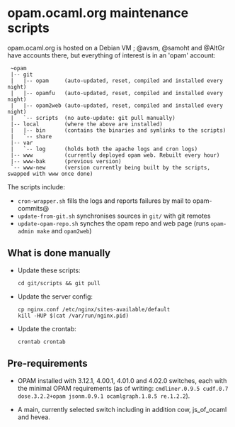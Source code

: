 # opam.ocaml.org maintenance scripts

opam.ocaml.org is hosted on a Debian VM ; @avsm, @samoht and @AltGr have accounts there, but everything of interest is in an 'opam' account:
```
 ~opam
 |-- git
 |   |-- opam     (auto-updated, reset, compiled and installed every night)
 |   |-- opamfu   (auto-updated, reset, compiled and installed every night)
 |   |-- opam2web (auto-updated, reset, compiled and installed every night)
 |   `-- scripts  (no auto-update: git pull manually)
 |-- local        (where the above are installed)
 |   |-- bin      (contains the binaries and symlinks to the scripts)
 |   `-- share
 |-- var
 |   `-- log      (holds both the apache logs and cron logs)
 |-- www          (currently deployed opam web. Rebuilt every hour)
 |-- www-bak      (previous version)
 `-- www-new      (version currently being built by the scripts, swapped with www once done)
```

The scripts include:

* `cron-wrapper.sh` fills the logs and reports failures by mail to opam-commits@
* `update-from-git.sh` synchronises sources in `git/` with git remotes
* `update-opam-repo.sh` synches the opam repo and web page (runs `opam-admin make` and `opam2web`)

## What is done manually

* Update these scripts:

    ```
    cd git/scripts && git pull
    ```
* Update the server config:

    ```
    cp nginx.conf /etc/nginx/sites-available/default
    kill -HUP $(cat /var/run/nginx.pid)
    ```
* Update the crontab:

    ```
    crontab crontab
    ```

## Pre-requirements

* OPAM installed with 3.12.1, 4.00.1, 4.01.0 and 4.02.0 switches, each with the
  minimal OPAM requirements (as of writing: `cmdliner.0.9.5 cudf.0.7
  dose.3.2.2+opam jsonm.0.9.1 ocamlgraph.1.8.5 re.1.2.2`).

* A main, currently selected switch including in addition cow, js_of_ocaml and
  hevea.
